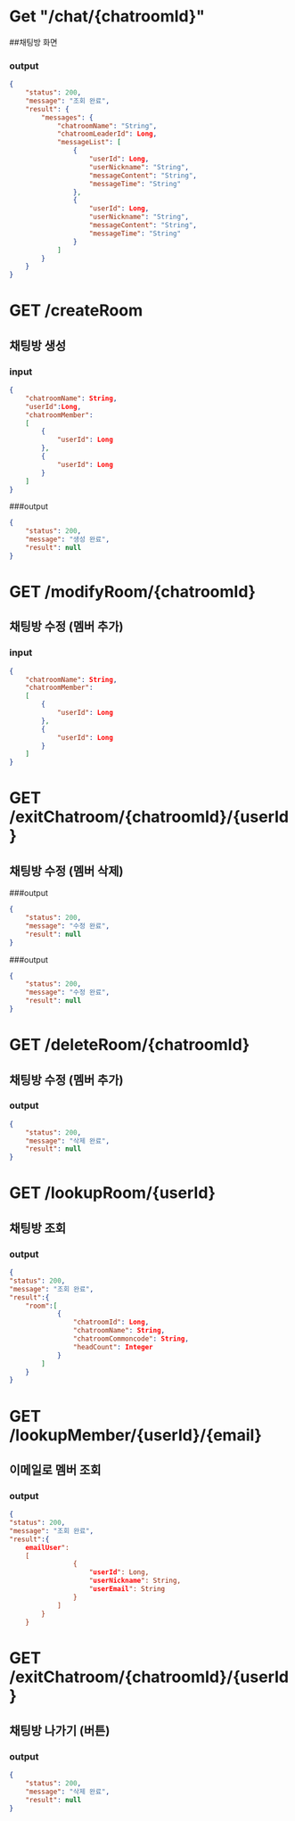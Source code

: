# Get "/chat/{chatroomId}"
##채팅방 화면
### output

```json
{
    "status": 200,
    "message": "조회 완료",
    "result": {
        "messages": {
            "chatroomName": "String",
            "chatroomLeaderId": Long,
            "messageList": [
                {
                    "userId": Long,
                    "userNickname": "String",
                    "messageContent": "String",
                    "messageTime": "String"
                },
                {
                    "userId": Long,
                    "userNickname": "String",
                    "messageContent": "String",
                    "messageTime": "String"
                }
            ]
        }
    }
}
```
# GET /createRoom
## 채팅방 생성
### input
``` json
{
   	"chatroomName": String,
  	"userId":Long,
    "chatroomMember": 
    [
      	{
        	"userId": Long
      	},
      	{
        	"userId": Long
      	}
    ]
}
```
###output
``` json
{
	"status": 200,
	"message": "생성 완료",
	"result": null
}
```
# GET /modifyRoom/{chatroomId}
## 채팅방 수정 (멤버 추가)
### input
``` json
{
   	"chatroomName": String,
    "chatroomMember": 
    [
      	{
        	"userId": Long
      	},
      	{
        	"userId": Long
      	}
    ]
}
```
# GET /exitChatroom/{chatroomId}/{userId}
## 채팅방 수정 (멤버 삭제)
###output
``` json
{
	"status": 200,
	"message": "수정 완료",
	"result": null
}
```
###output
``` json
{
	"status": 200,
	"message": "수정 완료",
	"result": null
}
```


# GET /deleteRoom/{chatroomId}
## 채팅방 수정 (멤버 추가)
### output
``` json
{
	"status": 200,
	"message": "삭제 완료",
	"result": null
}
```

# GET /lookupRoom/{userId}
## 채팅방 조회
### output
``` json
{
"status": 200,
"message": "조회 완료",
"result":{
	"room":[
			{
				"chatroomId": Long,
				"chatroomName": String,
				"chatroomCommoncode": String,
				"headCount": Integer
			}
		]
	}
}
```
# GET /lookupMember/{userId}/{email}
## 이메일로 멤버 조회
### output
``` json
{
"status": 200,
"message": "조회 완료",
"result":{
	emailUser":
	[
				{
					"userId": Long,
					"userNickname": String,
					"userEmail": String
				}
			]
		}
	}
```
# GET /exitChatroom/{chatroomId}/{userId}
## 채팅방 나가기 (버튼)
### output
``` json
{
	"status": 200,
	"message": "삭제 완료",
	"result": null
}
```